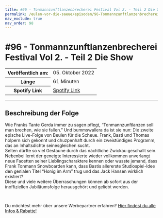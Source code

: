 ```yaml
---
title: #96 - Tonmannzunftlanzenbrecherei Festival Vol 2. - Teil 2 Die Show
permalink: /eulen-vor-die-saeue/episoden/96-Tonmannzunftlanzenbrecherei-Festival-Vol-2-Teil-2-Die-Show
nav_exclude: true
nav_order: 98
---
```


# #96 - Tonmannzunftlanzenbrecherei Festival Vol 2. - Teil 2 Die Show
<table class="resp-table dcf-table dcf-table-responsive dcf-table-bordered dcf-table-striped dcf-w-100%">
                    <tbody>
                        <tr>
                            <th scope="row">Veröffentlich am:</th>
                            <td data-label="Veröffentlich am:">05. Oktober 2022</td>
                        </tr>
                        <tr>
                            <th scope="row">Länge </th>
                            <td data-label="Länge ">61 Minuten</td>
                        </tr><tr>
                                <th scope="row">Spotify Link</th>
                                <td data-label="Spotify Link"><a href="https://open.spotify.com/episode/1LnL8JbhvZnP9yTbxgYybV">Spotify Link</a></td>
                            </tr></tbody>
                </table>

***

## Beschreibung der Folge

<div>
<p>Wie Franks Tante Gerda immer zu sagen pflegt, “Tonmannzunftlanzen soll man brechen, wie sie fallen.” Und bummswallera da ist sie nun: Die zweite epische Live-Folge von Beulen für die Scheue. Frank, Basti und Thomas holpern sich gekonnt und chuzpenhaft durch ein zweistündiges Programm, das an Inhaltsdichte seinesgleichen sucht. <br/>Selten dürfte so viel Gestaune durch das nächtliche Zwickau geschallt sein. <br/>Nebenbei lernt der geneigte Interessierte wieder vollkommen unverlangt neue Facetten seiner Lieblingscharaktere kennen oder wusste jemand, dass Frank Tonmann Snowboarden kann, dass Bastis allererste Studiospiel-Idee den genialen Titel “Honig im Arm” trug und das Jack Hansen wirklich existiert? <br/>Diese und viele weitere Überraschungen können ab sofort aus der inoffiziellen Jubiläumsfolge herausgehört und geliebt werden.</p><br/><p>Du möchtest mehr über unsere Werbepartner erfahren? <a href="https://linktr.ee/EulenvordieSaeue" rel="nofollow">Hier findest du alle Infos &amp; Rabatte!</a></p>  
</div>

